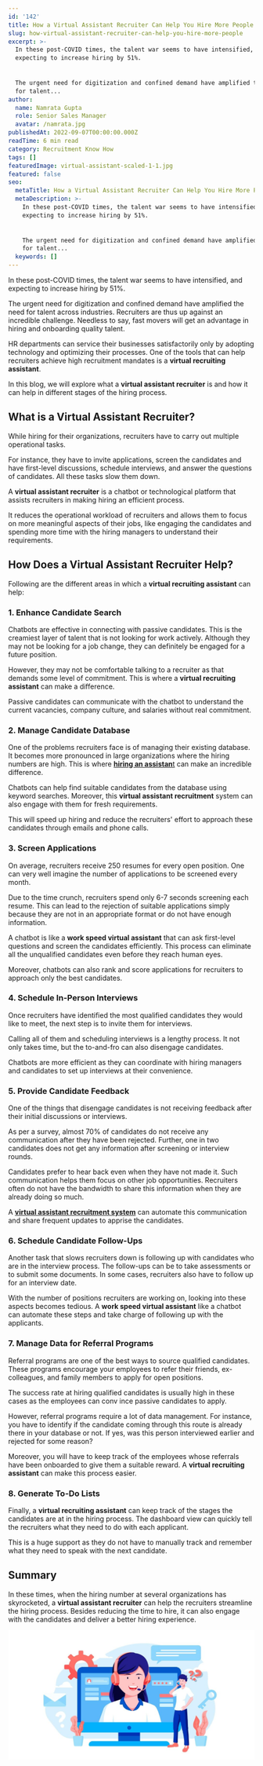 ```yaml
---
id: '142'
title: How a Virtual Assistant Recruiter Can Help You Hire More People
slug: how-virtual-assistant-recruiter-can-help-you-hire-more-people
excerpt: >-
  In these post-COVID times, the talent war seems to have intensified, and
  expecting to increase hiring by 51%.


  The urgent need for digitization and confined demand have amplified the need
  for talent...
author:
  name: Namrata Gupta
  role: Senior Sales Manager
  avatar: /namrata.jpg
publishedAt: 2022-09-07T00:00:00.000Z
readTime: 6 min read
category: Recruitment Know How
tags: []
featuredImage: virtual-assistant-scaled-1-1.jpg
featured: false
seo:
  metaTitle: How a Virtual Assistant Recruiter Can Help You Hire More People
  metaDescription: >-
    In these post-COVID times, the talent war seems to have intensified, and
    expecting to increase hiring by 51%.


    The urgent need for digitization and confined demand have amplified the need
    for talent...
  keywords: []
---
```


In these post-COVID times, the talent war seems to have intensified, and expecting to increase hiring by 51%.

The urgent need for digitization and confined demand have amplified the need for talent across industries. Recruiters are thus up against an incredible challenge. Needless to say, fast movers will get an advantage in hiring and onboarding quality talent.

<!--more-->

HR departments can service their businesses satisfactorily only by adopting technology and optimizing their processes. One of the tools that can help recruiters achieve high recruitment mandates is a **virtual recruiting assistant**. 

In this blog, we will explore what a **virtual assistant recruiter** is and how it can help in different stages of the hiring process.

## What is a Virtual Assistant Recruiter?

While hiring for their organizations, recruiters have to carry out multiple operational tasks.

For instance, they have to invite applications, screen the candidates and have first-level discussions, schedule interviews, and answer the questions of candidates. All these tasks slow them down.

A **virtual assistant recruiter** is a chatbot or technological platform that assists recruiters in making hiring an efficient process.

It reduces the operational workload of recruiters and allows them to focus on more meaningful aspects of their jobs, like engaging the candidates and spending more time with the hiring managers to understand their requirements.

## How Does a Virtual Assistant Recruiter Help?

Following are the different areas in which a **virtual recruiting assistant** can help:

### 1\. Enhance Candidate Search 

Chatbots are effective in connecting with passive candidates. This is the creamiest layer of talent that is not looking for work actively. Although they may not be looking for a job change, they can definitely be engaged for a future position.

However, they may not be comfortable talking to a recruiter as that demands some level of commitment. This is where a **virtual recruiting assistant** can make a difference.

Passive candidates can communicate with the chatbot to understand the current vacancies, company culture, and salaries without real commitment.

### 2\. Manage Candidate Database

One of the problems recruiters face is of managing their existing database. It becomes more pronounced in large organizations where the hiring numbers are high. This is where [**hiring an assistan**t](https://www.thetalentpool.ai/blogs/3-things-to-know-when-interviewing-virtually/) can make an incredible difference. 

Chatbots can help find suitable candidates from the database using keyword searches. Moreover, this **virtual assistant recruitment** system can also engage with them for fresh requirements.

This will speed up hiring and reduce the recruiters' effort to approach these candidates through emails and phone calls.

### 3\. Screen Applications

On average, recruiters receive 250 resumes for every open position. One can very well imagine the number of applications to be screened every month.

Due to the time crunch, recruiters spend only 6-7 seconds screening each resume. This can lead to the rejection of suitable applications simply because they are not in an appropriate format or do not have enough information.

A chatbot is like a **work speed virtual assistant** that can ask first-level questions and screen the candidates efficiently. This process can eliminate all the unqualified candidates even before they reach human eyes.

Moreover, chatbots can also rank and score applications for recruiters to approach only the best candidates.

### 4\. Schedule In-Person Interviews

Once recruiters have identified the most qualified candidates they would like to meet, the next step is to invite them for interviews.

Calling all of them and scheduling interviews is a lengthy process. It not only takes time, but the to-and-fro can also disengage candidates.

Chatbots are more efficient as they can coordinate with hiring managers and candidates to set up interviews at their convenience.

### 5\. Provide Candidate Feedback

One of the things that disengage candidates is not receiving feedback after their initial discussions or interviews.

As per a survey, almost 70% of candidates do not receive any communication after they have been rejected. Further, one in two candidates does not get any information after screening or interview rounds. 

Candidates prefer to hear back even when they have not made it. Such communication helps them focus on other job opportunities. Recruiters often do not have the bandwidth to share this information when they are already doing so much.

A **[virtual assistant recruitment system](https://www.thetalentpool.ai/recruitment-management-software-benefits/)** can automate this communication and share frequent updates to apprise the candidates.

### 6\. Schedule Candidate Follow-Ups

Another task that slows recruiters down is following up with candidates who are in the interview process. The follow-ups can be to take assessments or to submit some documents. In some cases, recruiters also have to follow up for an interview date. 

With the number of positions recruiters are working on, looking into these aspects becomes tedious. A **work speed virtual assistant** like a chatbot can automate these steps and take charge of following up with the applicants.

### 7\. Manage Data for Referral Programs

Referral programs are one of the best ways to source qualified candidates. These programs encourage your employees to refer their friends, ex-colleagues, and family members to apply for open positions.

The success rate at hiring qualified candidates is usually high in these cases as the employees can conv ince passive candidates to apply.

However, referral programs require a lot of data management. For instance, you have to identify if the candidate coming through this route is already there in your database or not. If yes, was this person interviewed earlier and rejected for some reason?

Moreover, you will have to keep track of the employees whose referrals have been onboarded to give them a suitable reward. A **virtual recruiting assistant** can make this process easier. 

### 8\. Generate To-Do Lists

Finally, a **virtual recruiting assistant** can keep track of the stages the candidates are at in the hiring process. The dashboard view can quickly tell the recruiters what they need to do with each applicant.

This is a huge support as they do not have to manually track and remember what they need to speak with the next candidate.

## Summary

In these times, when the hiring number at several organizations has skyrocketed, a **virtual assistant recruiter** can help the recruiters streamline the hiring process. Besides reducing the time to hire, it can also engage with the candidates and deliver a better hiring experience.

![virtual-assistant](images/virtual-assistant-scaled-1-1-1024x537.jpg)
